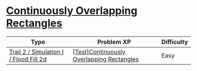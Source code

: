 # [Continuously Overlapping Rectangles](https://www.codetree.ai/trails/complete/curated-cards/test-continuously-overlapping-squares)

|Type|Problem XP|Difficulty|
|---|---|---|
|[Trail 2 / Simulation I / Flood Fill 2d](https://www.codetree.ai/trail-info/novice-mid/)|[[Test]Continuously Overlapping Rectangles](https://www.codetree.ai/trails/complete/curated-cards/test-continuously-overlapping-squares/)|Easy|

